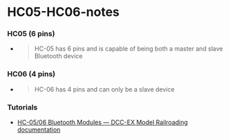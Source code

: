 HC05-HC06-notes
===============
### HC05 (6 pins)
- > HC-05 has 6 pins and is capable of being both a master and slave Bluetooth device

### HC06 (4 pins)
- > HC-06 has 4 pins and can only be a slave device


### Tutorials
- [HC-05/06 Bluetooth Modules — DCC-EX Model Railroading documentation](https://dcc-ex.com/reference/hardware/bluetooth/hc-05-06.html#hc-05-vs-hc-06)
